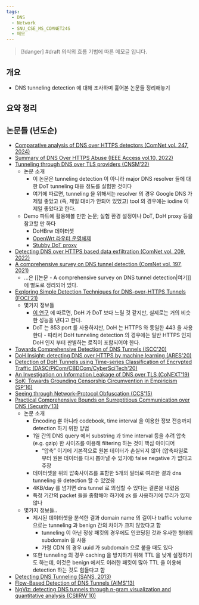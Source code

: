 ```yaml
---
tags:
  - DNS
  - Network
  - SNU_CSE_MS_COMNET24S
  - 메모
---
```

> [!danger] #draft 의식의 흐름 기법에 따른 메모글 입니다.

## 개요

- DNS tunneling detection 에 대해 조사하며 훑어본 논문들 정리해놓기

## 요약 정리

## 논문들 (년도순)

- [Comparative analysis of DNS over HTTPS detectors (ComNet vol. 247, 2024)](https://www.sciencedirect.com/science/article/pii/S1389128624002846)
- [Summary of DNS Over HTTPS Abuse (IEEE Access vol.10, 2022)](https://ieeexplore.ieee.org/stamp/stamp.jsp?arnumber=9775718)
- [Tunneling through DNS over TLS providers (CNSM’22)](https://ieeexplore.ieee.org/abstract/document/9964617)
	- 논문 소개
	    - 이 논문은 tunneling detection 이 아니라 major DNS resolver 들에 대한 DoT tunneling 대응 정도를 실험한 것이다
	    - 여기에 따르면, tunneling 을 위해서는 resolver 의 경우 Google DNS 가 제일 좋았고 (즉, 제일 대비가 안되어 있었고) tool 의 경우에는 iodine 이 제일 좋았다고 한다.
	- Demo 파트에 활용해볼 만한 논문; 실험 환경 설정이나 DoT, DoH proxy 등을 참고할 만 하다
		- DoHBrw 데이터셋
		- [OpenWrt 라우터 운영체제](https://github.com/openwrt)
		- [Stubby DoT proxy](https://dnsprivacy.org/dns_privacy_daemon_-_stubby/)
- [Detecting DNS over HTTPS based data exfiltration (ComNet vol. 209, 2022)](https://www.sciencedirect.com/science/article/pii/S1389128622001104)
- [A comprehensive survey on DNS tunnel detection (ComNet vol. 197, 2021)](https://www.sciencedirect.com/science/article/pii/S1389128621003248)
	- ...은 [[논문 - A comprehensive survey on DNS tunnel detection|여기]] 에 별도로 정리되어 있다.
- [Exploring Simple Detection Techniques for DNS-over-HTTPS Tunnels (FOCI’21)](https://dl.acm.org/doi/10.1145/3473604.3474563)
	- 몇가지 정보들
		- [이 연구](https://dl.acm.org/doi/10.1145/3355369.3355575) 에 따르면, DoH 가 DoT 보다 느릴 것 같지만, 실제로는 거의 비슷한 성능을 낸다고 한다.
		- DoT 는 853 port 를 사용하지만, DoH 는 HTTPS 와 동일한 443 을 사용한다 - 따라서 DoH tunneling detection 의 경우에는 일반 HTTPS 인지 DoH 인지 부터 판별하는 로직이 포함되어야 한다.
- [Towards Comprehensive Detection of DNS Tunnels (ISCC’20)](https://ieeexplore.ieee.org/abstract/document/9219547)
- [DoH Insight: detecting DNS over HTTPS by machine learning (ARES'20)](https://dl.acm.org/doi/abs/10.1145/3407023.3409192)
- [Detection of DoH Tunnels using Time-series Classification of Encrypted Traffic (DASC/PiCom/CBDCom/CyberSciTech'20)](https://ieeexplore.ieee.org/document/9251211)
- [An Investigation on Information Leakage of DNS over TLS (CoNEXT’19)](https://dl.acm.org/doi/10.1145/3359989.3365429)
- [SoK: Towards Grounding Censorship Circumvention in Empiricism (SP'16)](https://ieeexplore.ieee.org/document/7546542)
- [Seeing through Network-Protocol Obfuscation (CCS'15)](https://dl.acm.org/doi/10.1145/2810103.2813715)
- [Practical Comprehensive Bounds on Surreptitious Communication over DNS (Security’13)](https://www.usenix.org/conference/usenixsecurity13/technical-sessions/presentation/paxson)
	- 논문 소개
	    - Encoding 뿐 아니라 codebook, time interval 을 이용한 정보 전송까지 detection 하기 위한 방법
	    - 1일 간의 DNS query 에서 substring 과 time interval 등을 추려 압축 (e.g. gzip) 한 사이즈를 이용해 filtering 하는 것이 핵심 아이디어
	        - “압축” 이기에 기본적으로 원본 데이터가 손실되지 않아 (압축파일로 부터 원본 데이터를 다시 뽑아낼 수 있기에) false negative 가 없다고 주장
	    - 데이터셋을 위의 압축사이즈를 포함한 5개의 필터로 여과한 결과 dns tunneling 을 detection 할 수 있었음
	    - 4KB/day 를 넘기면 dns tunnel 로 의심할 수 있다는 결론을 내렸음
	    - 특정 기간의 packet 들을 종합해야 하기에 zk 를 사용하기에 무리가 있지 않나
	- 몇가지 정보들..
	    - 제시된 데이터셋을 분석한 결과 domain name 의 길이나 traffic volume 으로는 tunneling 과 benign 간의 차이가 크지 않았다고 함
	        - tunneling 이 아닌 정상 패킷의 경우에도 인코딩된 것과 유사한 형태의 subdomain 을 사용
	        - 가령 CDN 의 경우 uuid 가 subdomain 으로 붙을 때도 있다
	    - 또한 tunneling 의 경우 caching 을 방지하기 위해 TTL 을 낮게 설정하기도 하는데, 이것은 benign 에서도 이러한 패킷이 많아 TTL 을 이용해 detection 하는 것도 힘들다고 함
- [Detecting DNS Tunneling (SANS, 2013)](https://www.sans.org/white-papers/34152/)
- [Flow-Based Detection of DNS Tunnels (AIMS'13)](https://link.springer.com/chapter/10.1007/978-3-642-38998-6_16)
- [NgViz: detecting DNS tunnels through n-gram visualization and quantitative analysis (CSIIRW'10)](https://dl.acm.org/doi/10.1145/1852666.1852718)